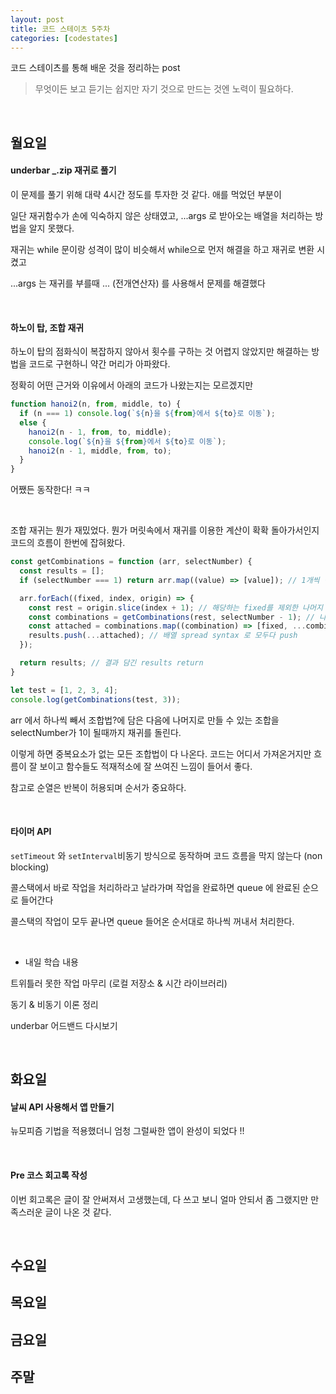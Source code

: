 ```yaml
---
layout: post
title: 코드 스테이츠 5주차
categories: [codestates]
---
```


코드 스테이츠를 통해 배운 것을 정리하는 post

> 무엇이든 보고 듣기는 쉽지만
> 자기 것으로 만드는 것엔 노력이 필요하다.

<br>

## 월요일

#### underbar _.zip 재귀로 풀기

이 문제를 풀기 위해 대략 4시간 정도를 투자한 것 같다. 애를 먹었던 부분이

일단 재귀함수가 손에 익숙하지 않은 상태였고, ...args 로 받아오는 배열을 처리하는 방법을 알지 못했다.

재귀는 while 문이랑 성격이 많이 비슷해서 while으로 먼저 해결을 하고 재귀로 변환 시켰고

...args 는 재귀를 부를때 ... (전개연산자) 를 사용해서 문제를 해결했다

<br>

#### 하노이 탑, 조합 재귀

하노이 탑의 점화식이 복잡하지 않아서 횟수를 구하는 것 어렵지 않았지만 해결하는 방법을 코드로 구현하니 약간 머리가 아파왔다.

정확히 어떤 근거와 이유에서 아래의 코드가 나왔는지는 모르겠지만

```javascript
function hanoi2(n, from, middle, to) {
  if (n === 1) console.log(`${n}을 ${from}에서 ${to}로 이동`);
  else {
    hanoi2(n - 1, from, to, middle);
    console.log(`${n}을 ${from}에서 ${to}로 이동`);
    hanoi2(n - 1, middle, from, to);
  }
}
```

어쨌든 동작한다! ㅋㅋ

<br>

조합 재귀는 뭔가 재밌었다. 뭔가 머릿속에서 재귀를 이용한 계산이 확확 돌아가서인지 코드의 흐름이 한번에 잡혀왔다.

```javascript
const getCombinations = function (arr, selectNumber) {
  const results = [];
  if (selectNumber === 1) return arr.map((value) => [value]); // 1개씩 택할 때, 바로 모든 배열의 원소 return

  arr.forEach((fixed, index, origin) => {
    const rest = origin.slice(index + 1); // 해당하는 fixed를 제외한 나머지 뒤
    const combinations = getCombinations(rest, selectNumber - 1); // 나머지에 대해서 조합을 구한다.
    const attached = combinations.map((combination) => [fixed, ...combination]); //  돌아온 조합에 떼 놓은(fixed) 값 붙이기
    results.push(...attached); // 배열 spread syntax 로 모두다 push
  });

  return results; // 결과 담긴 results return
}

let test = [1, 2, 3, 4];
console.log(getCombinations(test, 3));
```

arr 에서 하나씩 빼서 조합법?에 담은 다음에 나머지로 만들 수 있는 조합을 selectNumber가 1이 될때까지 재귀를 돌린다.

이렇게 하면 중복요소가 없는 모든 조합법이 다 나온다. 코드는 어디서 가져온거지만 흐름이 잘 보이고 함수들도 적재적소에 잘 쓰여진 느낌이 들어서 좋다.

참고로 순열은 반복이 허용되며 순서가 중요하다. 

<br>

#### 타이머 API

<code>setTimeout</code> 와 <code>setInterval</code>비동기 방식으로 동작하며 코드 흐름을 막지 않는다 (non blocking)

콜스택에서 바로 작업을 처리하라고 날라가며 작업을 완료하면 queue 에 완료된 순으로 들어간다

콜스택의 작업이 모두 끝나면 queue 들어온 순서대로 하나씩 꺼내서 처리한다.

<br>

- 내일 학습 내용

트위틀러 못한 작업 마무리 (로컬 저장소 & 시간 라이브러리)

동기 & 비동기 이론 정리

underbar 어드밴드 다시보기

<br>

## 화요일

#### 날씨 API 사용해서 앱 만들기

뉴모피즘 기법을 적용했더니 엄청 그럴싸한 앱이 완성이 되었다 !!

<br>

#### Pre 코스 회고록 작성

이번 회고록은 글이 잘 안써져서 고생했는데, 다 쓰고 보니 얼마 안되서 좀 그랬지만 만족스러운 글이 나온 것 같다.

<br>

## 수요일



## 목요일



## 금요일



## 주말


